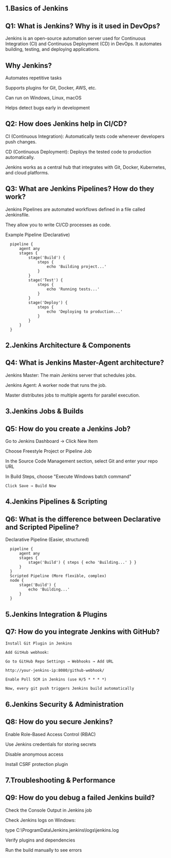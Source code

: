 1.Basics of Jenkins
----------------------

Q1: What is Jenkins? Why is it used in DevOps?
--------------------
Jenkins is an open-source automation server used for Continuous Integration (CI) and Continuous Deployment (CD) in DevOps. It automates building, testing, and deploying applications.

Why Jenkins?
------------
Automates repetitive tasks

Supports plugins for Git, Docker, AWS, etc.

Can run on Windows, Linux, macOS

Helps detect bugs early in development

Q2: How does Jenkins help in CI/CD?
-----------------------

CI (Continuous Integration): Automatically tests code whenever developers push changes.

CD (Continuous Deployment): Deploys the tested code to production automatically.

Jenkins works as a central hub that integrates with Git, Docker, Kubernetes, and cloud platforms.

Q3: What are Jenkins Pipelines? How do they work?
-----------------------

Jenkins Pipelines are automated workflows defined in a file called Jenkinsfile.

They allow you to write CI/CD processes as code.

Example Pipeline (Declarative)

      pipeline {
          agent any
          stages {
              stage('Build') {
                  steps {
                      echo 'Building project...'
                  }
              }
              stage('Test') {
                  steps {
                      echo 'Running tests...'
                  }
              }
              stage('Deploy') {
                  steps {
                      echo 'Deploying to production...'
                  }
              }
          }
      }

2.Jenkins Architecture & Components
--------------------------------------

Q4: What is Jenkins Master-Agent architecture?
-------------------------

Jenkins Master: The main Jenkins server that schedules jobs.

Jenkins Agent: A worker node that runs the job.

Master distributes jobs to multiple agents for parallel execution.

3.Jenkins Jobs & Builds
--------------------------------------

Q5: How do you create a Jenkins Job?
--------------------

Go to Jenkins Dashboard → Click New Item

Choose Freestyle Project or Pipeline Job

In the Source Code Management section, select Git and enter your repo URL

In Build Steps, choose "Execute Windows batch command"
      
    Click Save → Build Now

4.Jenkins Pipelines & Scripting
-------------------------------

Q6: What is the difference between Declarative and Scripted Pipeline?
-------------

Declarative Pipeline (Easier, structured)

      pipeline {
          agent any
          stages {
              stage('Build') { steps { echo 'Building...' } }
          }
      }
      Scripted Pipeline (More flexible, complex)
      node {
          stage('Build') {
              echo 'Building...'
          }
      }

5.Jenkins Integration & Plugins
------------------------

Q7: How do you integrate Jenkins with GitHub?
---------------------

    Install Git Plugin in Jenkins

    Add GitHub webhook:

    Go to GitHub Repo Settings → Webhooks → Add URL

    http://your-jenkins-ip:8080/github-webhook/

    Enable Poll SCM in Jenkins (use H/5 * * * *)

    Now, every git push triggers Jenkins build automatically


6.Jenkins Security & Administration
--------------

Q8: How do you secure Jenkins?
-------------

Enable Role-Based Access Control (RBAC)

Use Jenkins credentials for storing secrets

Disable anonymous access

Install CSRF protection plugin

7.Troubleshooting & Performance
-------------------------

Q9: How do you debug a failed Jenkins build?
-------------------------

Check the Console Output in Jenkins job

Check Jenkins logs on Windows:

type C:\ProgramData\Jenkins\.jenkins\logs\jenkins.log

Verify plugins and dependencies

Run the build manually to see errors




